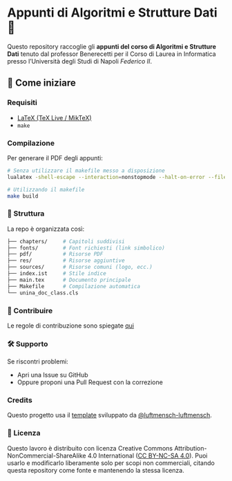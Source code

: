 # Appunti di Algoritmi e Strutture Dati 📘

Questo repository raccoglie gli **appunti del corso di Algoritmi e Strutture Dati** tenuto dal professor Benerecetti per il Corso di Laurea in Informatica presso l’Università degli Studi di Napoli *Federico II*.

## 🚀 Come iniziare

### Requisiti
- [LaTeX (TeX Live / MikTeX)](https://www.latex-project.org/get/)
- `make`

### Compilazione
Per generare il PDF degli appunti:
```bash
# Senza utilizzare il makefile messo a disposizione
lualatex -shell-escape --interaction=nonstopmode --halt-on-error --file-line-error

# Utilizzando il makefile
make build
```
### 📂 Struttura
La repo è organizzata così:
```bash
├── chapters/     # Capitoli suddivisi
├── fonts/        # Font richiesti (link simbolico)
├── pdf/          # Risorse PDF
├── res/          # Risorse aggiuntive
├── sources/      # Risorse comuni (logo, ecc.)
├── index.ist     # Stile indice
├── main.tex      # Documento principale
├── Makefile      # Compilazione automatica
└── unina_doc_class.cls
```
### 🤝 Contribuire
Le regole di contribuzione sono spiegate [qui](./CONTRIBUTING.md)

### 🛠 Supporto

Se riscontri problemi:
* Apri una Issue su GitHub
* Oppure proponi una Pull Request con la correzione

### Credits
Questo progetto usa il [template](./unina_doc_class.cls) sviluppato da [@luftmensch-luftmensch](https://github.com/luftmensch-luftmensch).

### 📄 Licenza
Questo lavoro è distribuito con licenza Creative Commons Attribution-NonCommercial-ShareAlike 4.0 International ([CC BY-NC-SA 4.0](./LICENSE)).
Puoi usarlo e modificarlo liberamente solo per scopi non commerciali, citando questa repository come fonte e mantenendo la stessa licenza.
